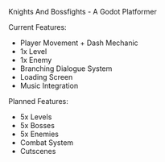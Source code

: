 Knights And Bossfights - A Godot Platformer

Current Features:
- Player Movement + Dash Mechanic
- 1x Level
- 1x Enemy
- Branching Dialogue System
- Loading Screen
- Music Integration

Planned Features:
- 5x Levels
- 5x Bosses
- 5x Enemies
- Combat System
- Cutscenes
